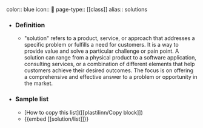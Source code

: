 color:: blue
icon:: 💊
page-type:: [[class]]
alias:: solutions

- ### Definition 
  - "solution" refers to a product, service, or approach that addresses a specific problem or fulfills a need for customers. It is a way to provide value and solve a particular challenge or pain point. A solution can range from a physical product to a software application, consulting services, or a combination of different elements that help customers achieve their desired outcomes. The focus is on offering a comprehensive and effective answer to a problem or opportunity in the market.
- ### Sample list
  - [How to copy this list]([[plastilinn/Copy block]])
  - {{embed [[solution/list]]}}



